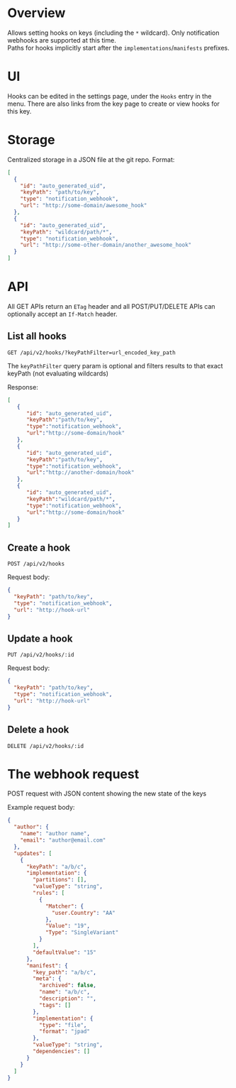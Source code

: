# Overview

Allows setting hooks on keys (including the `*` wildcard). Only notification webhooks are supported at this time.  
Paths for hooks implicitly start after the `implementations`/`manifests` prefixes.

# UI

Hooks can be edited in the settings page, under the `Hooks` entry in the menu.
There are also links from the key page to create or view hooks for this key.

# Storage

Centralized storage in a JSON file at the git repo. Format:

```JSON
[
  {
    "id": "auto_generated_uid",
    "keyPath": "path/to/key",
    "type": "notification_webhook",
    "url": "http://some-domain/awesome_hook"
  },
  {
    "id": "auto_generated_uid",
    "keyPath": "wildcard/path/*",
    "type": "notification_webhook",
    "url": "http://some-other-domain/another_awesome_hook"
  }
]
```

# API

All GET APIs return an `ETag` header and all POST/PUT/DELETE APIs can optionally accept an `If-Match` header.

## List all hooks

`GET /api/v2/hooks/?keyPathFilter=url_encoded_key_path`

The `keyPathFilter` query param is optional and filters results to that exact keyPath (not evaluating wildcards)

Response:

```JSON
[
   {
      "id": "auto_generated_uid",
      "keyPath":"path/to/key",
      "type":"notification_webhook",
      "url":"http://some-domain/hook"
   },
   {
      "id": "auto_generated_uid",
      "keyPath":"path/to/key",
      "type":"notification_webhook",
      "url":"http://another-domain/hook"
   },
   {
      "id": "auto_generated_uid",
      "keyPath":"wildcard/path/*",
      "type":"notification_webhook",
      "url":"http://some-domain/hook"
   }
]
```

## Create a hook

`POST /api/v2/hooks`

Request body:

```JSON
{
  "keyPath": "path/to/key",
  "type": "notification_webhook",
  "url": "http://hook-url"
}
```

## Update a hook

`PUT /api/v2/hooks/:id`

Request body:

```JSON
{
  "keyPath": "path/to/key",
  "type": "notification_webhook",
  "url": "http://hook-url"
}
```

## Delete a hook

`DELETE /api/v2/hooks/:id`

# The webhook request

POST request with JSON content showing the new state of the keys

Example request body:

```JSON
{
  "author": {
    "name": "author name",
    "email": "author@email.com"
  },
  "updates": [
    {
      "keyPath": "a/b/c",
      "implementation": {
        "partitions": [],
        "valueType": "string",
        "rules": [
          {
            "Matcher": {
              "user.Country": "AA"
            },
            "Value": "19",
            "Type": "SingleVariant"
          }
        ],
        "defaultValue": "15"
      },
      "manifest": {
        "key_path": "a/b/c",
        "meta": {
          "archived": false,
          "name": "a/b/c",
          "description": "",
          "tags": []
        },
        "implementation": {
          "type": "file",
          "format": "jpad"
        },
        "valueType": "string",
        "dependencies": []
      }
    }
  ]
}
```
